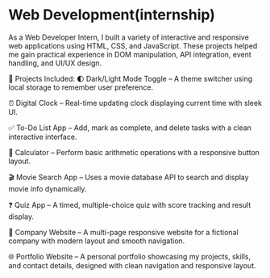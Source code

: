 # Web Development(internship)
As a Web Developer Intern, I built a variety of interactive and responsive web applications using HTML, CSS, and JavaScript. These projects helped me gain practical experience in DOM manipulation, API integration, event handling, and UI/UX design.

🔧 Projects Included:
🌓 Dark/Light Mode Toggle – A theme switcher using local storage to remember user preference.

⏰ Digital Clock – Real-time updating clock displaying current time with sleek UI.

✅ To-Do List App – Add, mark as complete, and delete tasks with a clean interactive interface.

🧮 Calculator – Perform basic arithmetic operations with a responsive button layout.

🎬 Movie Search App – Uses a movie database API to search and display movie info dynamically.

❓ Quiz App – A timed, multiple-choice quiz with score tracking and result display.

🏢 Company Website – A multi-page responsive website for a fictional company with modern layout and smooth navigation.

🌐 Portfolio Website – A personal portfolio showcasing my projects, skills, and contact details, designed with clean navigation and responsive layout.
